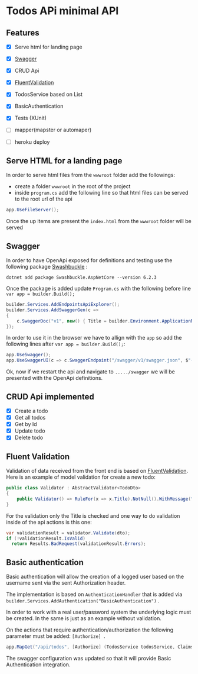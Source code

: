 
# Todos APi minimal API

## Features

- [x] Serve html for landing page
- [x] [Swagger](https://www.nuget.org/packages/Swashbuckle.AspNetCore/)
- [x] CRUD Api
- [x] [FluentValidation](https://fluentvalidation.net/)
- [x] TodosService based on List<T>
- [x] BasicAuthentication
- [x] Tests (XUnit)
- [ ] mapper(mapster or automaper)
- [ ] heroku deploy 




## Serve HTML for a landing page

In order to serve html files from the ```wwwroot``` folder add the followings:
- create a folder ``` wwwroot ``` in the root of the project
- inside ```program.cs``` add the following line so that html files can be served to the root url of the api

```c#
app.UseFileServer();
```

Once the up items are present the ```index.html``` from the ```wwwroot``` folder will be served

## Swagger
In order to have OpenApi exposed for definitions and testing use the following package
[Swashbuckle](https://www.nuget.org/packages/Swashbuckle.AspNetCore/) : 

```
dotnet add package Swashbuckle.AspNetCore --version 6.2.3
 ```

Once the package is added update ```Program.cs``` with the following before line ```var app = builder.Build();```

```c#
builder.Services.AddEndpointsApiExplorer();
builder.Services.AddSwaggerGen(c =>
{
    c.SwaggerDoc("v1", new() { Title = builder.Environment.ApplicationName, Version = "v1" });
});
```

In order to use it in the browser we have to allign  with the ```app``` so add the following lines after ```var app = builder.Build();```:

```c#
app.UseSwagger();
app.UseSwaggerUI(c => c.SwaggerEndpoint("/swagger/v1/swagger.json", $"{builder.Environment.ApplicationName} v1"));
```

Ok, now if we restart the api and navigate to ```...../swagger``` we will be presented with the OpenApi definitions.


## CRUD Api implemented
- [x] Create a todo
- [x] Get all todos
- [x] Get by Id
- [x] Update todo
- [x] Delete todo

## Fluent Validation

Validation of data received from the front end is based on [FluentValidation](https://fluentvalidation.net/).
Here is an example of model validation for create a new todo:

```c#
public class Validator : AbstractValidator<TodoDto>
{
    public Validator() => RuleFor(x => x.Title).NotNull().WithMessage("Title required");
}
```
For the validation only the Title is checked and one way to do validation inside of the api actions is this one:

```c#
var validationResult = validator.Validate(dto);
if (!validationResult.IsValid)
  return Results.BadRequest(validationResult.Errors);        
```

## Basic authentication

Basic authentication will allow the creation of a logged user based on the username sent via the sent Authorization header.

The implementation is based on ```AuthenticationHandler``` that is added via ```builder.Services.AddAuthentication("BasicAuthentication")``` .

In order to work with a real user/password system the underlying logic must be created. In the same is just as an example without validation.

On the actions that require authentication/authorization the following parameter must be added: ```[Authorize] ```.

```c#
app.MapGet("/api/todos", [Authorize] (TodosService todosService, ClaimsPrincipal user) =>{});
```

The swagger configuration was updated so that it will provide Basic Authentication integration.

